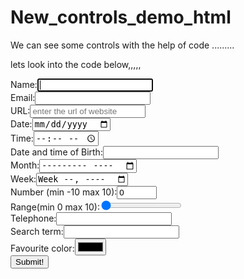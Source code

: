 # New_controls_demo_html

We can see some controls with the help of code .........


lets look into the code below,,,,,



<!DOCTYPE html>
<html>
<head>
	<meta charset="utf-8"/>
	<title>New controls example</title>
</head>
<body>
	<form action="." oninput="range_control_value.value=range_control.valueAsNumber">
		<p>
			Name:<input type="text" name="name_control" autofocus required><br>
			Email:<input type="email" name="email_control" required><br>
			URL:<input type="url" name="url_control" placeholder="enter the url of website"><br>
			Date:<input type="date" name="date_control"><br>
			Time:<input type="time" name="time_control"><br>
			Date and time of Birth:<input type="datetime" name="datetime_control"><br>
			Month:<input type="month" name="month_control"><br>
			Week:<input type="Week" name="week_control"><br>
			Number (min -10 max 10):<input type="number" min="-10" max="10" value="0"><br>
			Range(min 0 max 10):<input type="range" name="range_control" min="0" max="10" value="0"><output for="range_control" name="range_control_value"></output><br>
			Telephone:<input type="tel" name="tel_control"><br>
			Search term:<input type="search" name="search_control"><br>
			Favourite color:<input type="color" name="color_control"><br>
			<input type="submit" value="Submit!">
		</p>
	</form>

</body>
</html>
